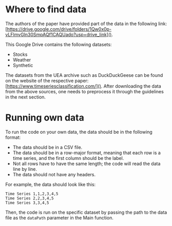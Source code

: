# Where to find data
The authors of the paper have provided part of the data in the following link: [https://drive.google.com/drive/folders/1Qw0x0p-vLFlmvGln30SmpAQf1CAQUado?usp=drive_link]().

This Google Drive contains the following datasets:
- Stocks
- Weather
- Synthetic

The datasets from the UEA archive such as DuckDuckGeese can be found on the website of the respective paper: [https://www.timeseriesclassification.com/]().
After downloading the data from the above sources, one needs to preprocess it through the guidelines in the next section.

# Running own data
To run the code on your own data, the data should be in the following format:
- The data should be in a CSV file.
- The data should be in a row-major format, meaning that each row is a time series, and the first column should be the label.
- Not all rows have to have the same length; the code will read the data line by line.
- The data should not have any headers.

For example, the data should look like this:
```
Time Series 1,1,2,3,4,5
Time Series 2,2,3,4,5
Time Series 3,3,4,5
```

Then, the code is run on the specific dataset by passing the path to the data file as the `dataPath` parameter in the Main function.